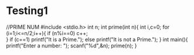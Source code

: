 # Testing1
//PRIME NUM
#include <stdio.h>
int n;
int prime(int n){
  int i,c=0;
  for (i=1;i<=n/2;i++){
       if (n%i==0)
          c++;      
  }
  if (c==1)
    printf("It is a Prime.");
  else
    printf("It is not a Prime.");
}
int main(){
    printf("Enter a number: ");
    scanf("%d",&n);
    prime(n);
}
